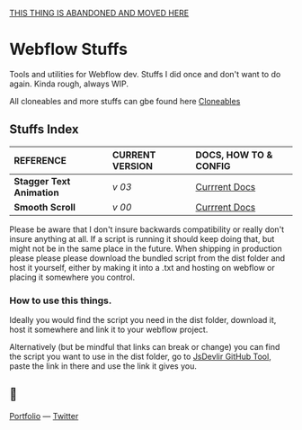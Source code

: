 [THIS THING IS ABANDONED AND MOVED HERE]()

# Webflow Stuffs

Tools and utilities for Webflow dev. Stuffs I did once and don't want to do again. Kinda rough, always WIP.

All cloneables and more stuffs can gbe found here [Cloneables](https://webflow.com/@vallafederico)

## Stuffs Index

| REFERENCE                  | CURRENT VERSION | DOCS, HOW TO & CONFIG                        |
| :------------------------- | :-------------- | :------------------------------------------- |
| **Stagger Text Animation** | _v 03_          | [Currrent Docs](/src/staggerText/readme.md)  |
| **Smooth Scroll**          | _v 00_          | [Currrent Docs](/src/smoothScroll/readme.md) |

Please be aware that I don't insure backwards compatibility or really don't insure anything at all. If a script is running it should keep doing that, but might not be in the same place in the future. When shipping in production please please please download the bundled script from the dist folder and host it yourself, either by making it into a .txt and hosting on webflow or placing it somewhere you control.

### How to use this things.

Ideally you would find the script you need in the dist folder, download it, host it somewhere and link it to your webflow project.

Alternatively (but be mindful that links can break or change) you can find the script you want to use in the dist folder, go to [JsDevlir GitHub Tool](https://www.jsdelivr.com/github), paste the link in there and use the link it gives you.

## 👀

[Portfolio](https://federic.ooo/) — [Twitter](https://federic.ooo/s/twitter)
